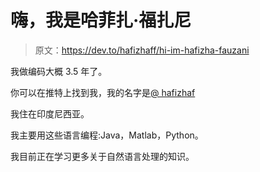 # 嗨，我是哈菲扎·福扎尼

> 原文：<https://dev.to/hafizhaff/hi-im-hafizha-fauzani>

我做编码大概 3.5 年了。

你可以在推特上找到我，我的名字是[@ hafizhaf](https://twitter.com/hafizhaff)

我住在印度尼西亚。

我主要用这些语言编程:Java，Matlab，Python。

我目前正在学习更多关于自然语言处理的知识。